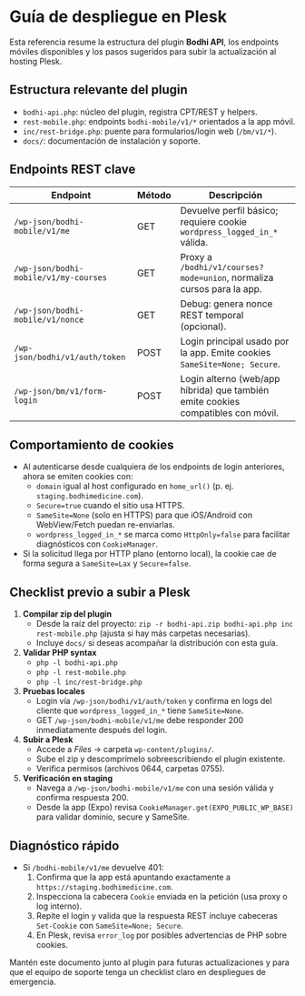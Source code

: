 # Guía de despliegue en Plesk

Esta referencia resume la estructura del plugin **Bodhi API**, los endpoints móviles disponibles y los pasos sugeridos para subir la actualización al hosting Plesk.

## Estructura relevante del plugin

- `bodhi-api.php`: núcleo del plugin, registra CPT/REST y helpers.
- `rest-mobile.php`: endpoints `bodhi-mobile/v1/*` orientados a la app móvil.
- `inc/rest-bridge.php`: puente para formularios/login web (`/bm/v1/*`).
- `docs/`: documentación de instalación y soporte.

## Endpoints REST clave

| Endpoint | Método | Descripción |
| --- | --- | --- |
| `/wp-json/bodhi-mobile/v1/me` | GET | Devuelve perfil básico; requiere cookie `wordpress_logged_in_*` válida. |
| `/wp-json/bodhi-mobile/v1/my-courses` | GET | Proxy a `/bodhi/v1/courses?mode=union`, normaliza cursos para la app. |
| `/wp-json/bodhi-mobile/v1/nonce` | GET | Debug: genera nonce REST temporal (opcional). |
| `/wp-json/bodhi/v1/auth/token` | POST | Login principal usado por la app. Emite cookies `SameSite=None; Secure`. |
| `/wp-json/bm/v1/form-login` | POST | Login alterno (web/app híbrida) que también emite cookies compatibles con móvil. |

## Comportamiento de cookies

- Al autenticarse desde cualquiera de los endpoints de login anteriores, ahora se emiten cookies con:
  - `domain` igual al host configurado en `home_url()` (p. ej. `staging.bodhimedicine.com`).
  - `Secure=true` cuando el sitio usa HTTPS.
  - `SameSite=None` (solo en HTTPS) para que iOS/Android con WebView/Fetch puedan re-enviarlas.
  - `wordpress_logged_in_*` se marca como `HttpOnly=false` para facilitar diagnósticos con `CookieManager`.
- Si la solicitud llega por HTTP plano (entorno local), la cookie cae de forma segura a `SameSite=Lax` y `Secure=false`.

## Checklist previo a subir a Plesk

1. **Compilar zip del plugin**
   - Desde la raíz del proyecto: `zip -r bodhi-api.zip bodhi-api.php inc rest-mobile.php` (ajusta si hay más carpetas necesarias).
   - Incluye `docs/` si deseas acompañar la distribución con esta guía.
2. **Validar PHP syntax**
   - `php -l bodhi-api.php`
   - `php -l rest-mobile.php`
   - `php -l inc/rest-bridge.php`
3. **Pruebas locales**
   - Login vía `/wp-json/bodhi/v1/auth/token` y confirma en logs del cliente que `wordpress_logged_in_*` tiene `SameSite=None`.
   - GET `/wp-json/bodhi-mobile/v1/me` debe responder 200 inmediatamente después del login.
4. **Subir a Plesk**
   - Accede a *Files* → carpeta `wp-content/plugins/`.
   - Sube el zip y descomprímelo sobreescribiendo el plugin existente.
   - Verifica permisos (archivos 0644, carpetas 0755).
5. **Verificación en staging**
   - Navega a `/wp-json/bodhi-mobile/v1/me` con una sesión válida y confirma respuesta 200.
   - Desde la app (Expo) revisa `CookieManager.get(EXPO_PUBLIC_WP_BASE)` para validar dominio, secure y SameSite.

## Diagnóstico rápido

- Si `/bodhi-mobile/v1/me` devuelve 401:
  1. Confirma que la app está apuntando exactamente a `https://staging.bodhimedicine.com`.
  2. Inspecciona la cabecera `Cookie` enviada en la petición (usa proxy o log interno).
  3. Repite el login y valida que la respuesta REST incluye cabeceras `Set-Cookie` con `SameSite=None; Secure`.
  4. En Plesk, revisa `error_log` por posibles advertencias de PHP sobre cookies.

Mantén este documento junto al plugin para futuras actualizaciones y para que el equipo de soporte tenga un checklist claro en despliegues de emergencia.
